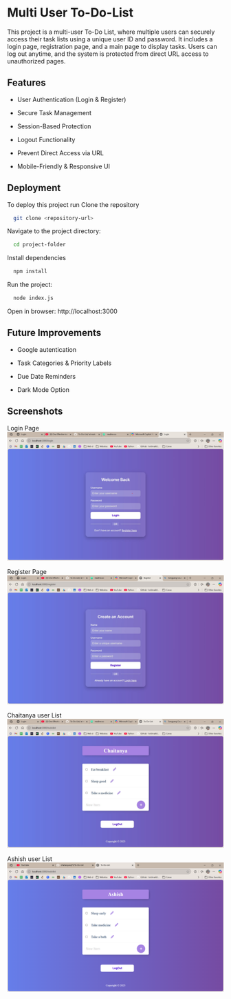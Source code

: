 
# Multi User To-Do-List

This project is a multi-user To-Do List, where multiple users can securely access their task lists using a unique user ID and password. It includes a login page, registration page, and a main page to display tasks. Users can log out anytime, and the system is protected from direct URL access to unauthorized pages.




## Features

- User Authentication (Login & Register)
- Secure Task Management

- Session-Based Protection

- Logout Functionality

- Prevent Direct Access via URL

- Mobile-Friendly & Responsive UI


## Deployment

To deploy this project run
Clone the repository

```bash
  git clone <repository-url>
```

Navigate to the project directory:

```bash
  cd project-folder
```

Install dependencies

```bash
  npm install
```

Run the project:
```bash
  node index.js
```

Open in browser: http://localhost:3000


## Future Improvements

- Google autentication

- Task Categories & Priority Labels

- Due Date Reminders

- Dark Mode Option



## Screenshots
Login Page
![Login Page Screenshot](https://github.com/chaitanyaraj75/To-Do-List/blob/1a7a2f1b4a0ed3b082b856e56ad79bff5dd759d7/Screenshots/Login%20page.jpg)

Register Page
![Register Page Screenshot](https://github.com/chaitanyaraj75/To-Do-List/blob/1a7a2f1b4a0ed3b082b856e56ad79bff5dd759d7/Screenshots/Register%20Page.jpg)

Chaitanya user List
![Chaitanya user List Screenshot](https://github.com/chaitanyaraj75/To-Do-List/blob/1a7a2f1b4a0ed3b082b856e56ad79bff5dd759d7/Screenshots/user%20chaitanya.jpg)

Ashish user List
![Ashish user List Screenshot](https://github.com/chaitanyaraj75/To-Do-List/blob/4e8a8a286017c073820d1adbf4fe6eb2de3ece2c/Screenshots/user%20ashish.png)
